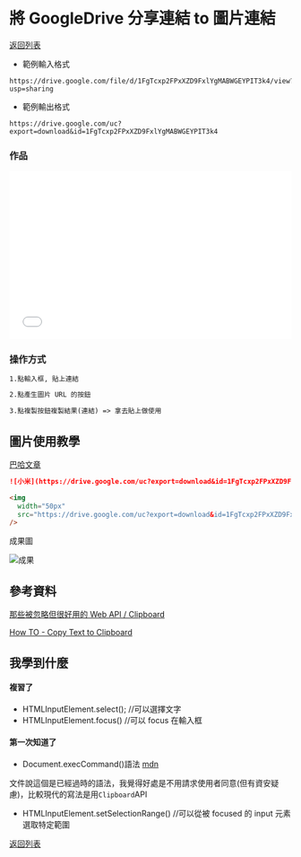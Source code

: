 # 將 GoogleDrive 分享連結 to 圖片連結

[<i class="fa fa-arrow-left"></i>返回列表](./index.md)

- 範例輸入格式

```
https://drive.google.com/file/d/1FgTcxp2FPxXZD9FxlYgMABWGEYPIT3k4/view?usp=sharing
```

- 範例輸出格式

```
https://drive.google.com/uc?export=download&id=1FgTcxp2FPxXZD9FxlYgMABWGEYPIT3k4
```

<h3>作品</h3>
<iframe width="100%" height="300" src="//jsfiddle.net/dpes5407/63rxdc42/embedded/result/" allowfullscreen="allowfullscreen" allowpaymentrequest frameborder="0"></iframe>

<!-- <iframe width="100%" height="200" src="//jsfiddle.net/dpes5407/63rxdc42/185/embedded/result/" allowfullscreen="allowfullscreen" allowpaymentrequest frameborder="0"></iframe> -->

<h3>操作方式</h3>

```md
1.點輸入框, 貼上連結

2.點產生圖片 URL 的按鈕

3.點複製按鈕複製結果(連結) => 拿去貼上做使用
```

<!-- <h3>小按鈕</h3>

![小按鈕](https://drive.google.com/uc?export=download&id=1MdMm41gsiYi4vwzAb88MBqRVIBBJ1F6a) -->

## 圖片使用教學

[巴哈文章](https://home.gamer.com.tw/artwork.php?sn=5259952)

```md
![小米](https://drive.google.com/uc?export=download&id=1FgTcxp2FPxXZD9FxlYgMABWGEYPIT3k4)
```

```html
<img
  width="50px"
  src="https://drive.google.com/uc?export=download&id=1FgTcxp2FPxXZD9FxlYgMABWGEYPIT3k4"
/>
```

成果圖

![成果](https://drive.google.com/uc?export=download&id=1FgTcxp2FPxXZD9FxlYgMABWGEYPIT3k4)

## 參考資料

[那些被忽略但很好用的 Web API / Clipboard](https://ithelp.ithome.com.tw/articles/10271977?sc=iThomeR)

[How TO - Copy Text to Clipboard](https://www.w3schools.com/howto/howto_js_copy_clipboard.asp)

## 我學到什麼

#### 複習了

- HTMLInputElement.select(); //可以選擇文字
- HTMLInputElement.focus() //可以 focus 在輸入框

#### 第一次知道了

- Document.execCommand()語法 [mdn](https://developer.mozilla.org/zh-TW/docs/Web/API/Document/execCommand)

文件說這個是已經過時的語法，我覺得好處是不用請求使用者同意(但有資安疑慮)，比較現代的寫法是用`Clipboard`API

- HTMLInputElement.setSelectionRange() //可以從被 focused 的 input 元素選取特定範圍



[<i class="fa fa-arrow-left"></i>返回列表](./index.md)
